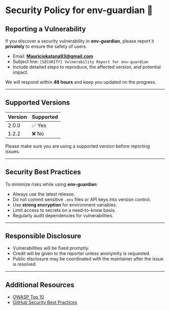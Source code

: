 # Security Policy for env-guardian 🔐

## Reporting a Vulnerability

If you discover a security vulnerability in **env-guardian**, please report it **privately** to ensure the safety of users.  

- Email: **Mauriciokatana93@gmail.com**
- Subject line: `[SECURITY] Vulnerability Report for env-guardian`
- Include detailed steps to reproduce, the affected version, and potential impact.

We will respond within **48 hours** and keep you updated on the progress.

---

## Supported Versions

| Version | Supported          |
|---------|------------------|
| 2.0.0   | ✅ Yes             |
| 1.2.2   | ❌ No              |

Please make sure you are using a supported version before reporting issues.

---

## Security Best Practices

To minimize risks while using **env-guardian**:

- Always use the latest release.
- Do not commit sensitive `.env` files or API keys into version control.
- Use **strong encryption** for environment variables.
- Limit access to secrets on a need-to-know basis.
- Regularly audit dependencies for vulnerabilities.

---

## Responsible Disclosure

- Vulnerabilities will be fixed promptly.
- Credit will be given to the reporter unless anonymity is requested.
- Public disclosure may be coordinated with the maintainer after the issue is resolved.

---

## Additional Resources

- [OWASP Top 10](https://owasp.org/www-project-top-ten/)
- [GitHub Security Best Practices](https://docs.github.com/en/code-security)
